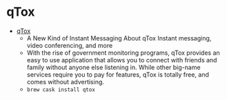 # qTox
- [qTox](https://qtox.github.io/)
  -  A New Kind of Instant Messaging About qTox Instant messaging, video conferencing, and more
  - With the rise of government monitoring programs, qTox provides an easy to use application that allows you to connect with friends and family without anyone else listening in. While other big-name services require you to pay for features, qTox is totally free, and comes without advertising.
  - `brew cask install qtox`
